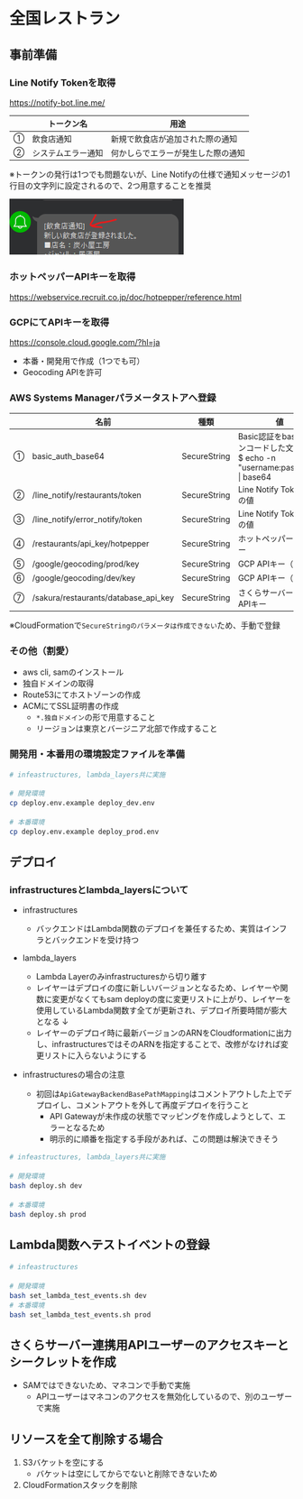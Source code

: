 # 全国レストラン

## 事前準備

### Line Notify Tokenを取得

https://notify-bot.line.me/

|   | トークン名 | 用途 |
| - | --------- | ---- |
| ① | 飲食店通知 | 新規で飲食店が追加された際の通知 |
| ② | システムエラー通知 | 何かしらでエラーが発生した際の通知 |

※トークンの発行は1つでも問題ないが、Line Notifyの仕様で通知メッセージの1行目の文字列に設定されるので、2つ用意することを推奨

![line_notify_token.png](README_images/line_notify_token.png)

### ホットペッパーAPIキーを取得

https://webservice.recruit.co.jp/doc/hotpepper/reference.html

### GCPにてAPIキーを取得

https://console.cloud.google.com/?hl=ja

- 本番・開発用で作成（1つでも可）
- Geocoding APIを許可

### AWS Systems Managerパラメータストアへ登録

|   | 名前 | 種類 | 値 |
| - |---- | --- | -- |
| ① | basic_auth_base64 | SecureString | Basic認証をbase64エンコードした文字列<br>$ echo -n "username:password" \| base64 |
| ② | /line_notify/restaurants/token | SecureString | Line Notify Token①の値 |
| ③ | /line_notify/error_notify/token | SecureString | Line Notify Token②の値 |
| ④ | /restaurants/api_key/hotpepper | SecureString | ホットペッパーAPIキー |
| ⑤ | /google/geocoding/prod/key | SecureString | GCP APIキー（本番用） |
| ⑥ | /google/geocoding/dev/key | SecureString | GCP APIキー（開発用） |
| ⑦ | /sakura/restaurants/database_api_key | SecureString | さくらサーバー連携用APIキー |

※CloudFormationで`SecureStringのパラメータは作成できない`ため、手動で登録

### その他（割愛）
- aws cli, samのインストール
- 独自ドメインの取得
- Route53にてホストゾーンの作成
- ACMにてSSL証明書の作成
  - `*.独自ドメイン`の形で用意すること
  - リージョンは東京とバージニア北部で作成すること

### 開発用・本番用の環境設定ファイルを準備
```sh
# infeastructures, lambda_layers共に実施

# 開発環境
cp deploy.env.example deploy_dev.env

# 本番環境
cp deploy.env.example deploy_prod.env
```

## デプロイ

### infrastructuresとlambda_layersについて

- infrastructures
    - バックエンドはLambda関数のデプロイを兼任するため、実質はインフラとバックエンドを受け持つ

- lambda_layers
    - Lambda Layerのみinfrastructuresから切り離す
    - レイヤーはデプロイの度に新しいバージョンとなるため、レイヤーや関数に変更がなくてもsam deployの度に変更リストに上がり、レイヤーを使用しているLambda関数す全てが更新され、デプロイ所要時間が膨大となる
    ↓
    - レイヤーのデプロイ時に最新バージョンのARNをCloudformationに出力し、infrastructuresではそのARNを指定することで、改修がなければ変更リストに入らないようにする

- infrastructuresの場合の注意
    - 初回は`ApiGatewayBackendBasePathMapping`はコメントアウトした上でデプロイし、コメントアウトを外して再度デプロイを行うこと
        - API Gatewayが未作成の状態でマッピングを作成しようとして、エラーとなるため
        - 明示的に順番を指定する手段があれば、この問題は解決できそう

```sh
# infeastructures, lambda_layers共に実施

# 開発環境
bash deploy.sh dev

# 本番環境
bash deploy.sh prod
```

## Lambda関数へテストイベントの登録
```sh
# infeastructures

# 開発環境
bash set_lambda_test_events.sh dev
# 本番環境
bash set_lambda_test_events.sh prod
```

## さくらサーバー連携用APIユーザーのアクセスキーとシークレットを作成
- SAMではできないため、マネコンで手動で実施
  - APIユーザーはマネコンのアクセスを無効化しているので、別のユーザーで実施

## リソースを全て削除する場合
1. S3バケットを空にする
    - バケットは空にしてからでないと削除できないため
2. CloudFormationスタックを削除